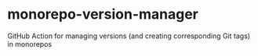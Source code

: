 # monorepo-version-manager
GitHub Action for managing versions (and creating corresponding Git tags) in monorepos
